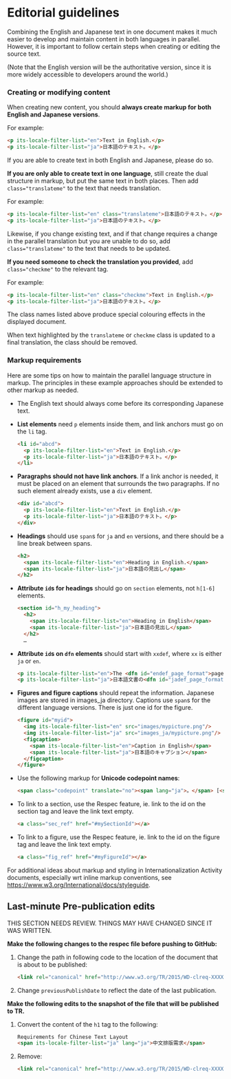 # Editorial guidelines
Combining the English and Japanese text in one document makes it much easier to develop and maintain content in both languages in parallel. However, it is important to follow certain steps when creating or editing the source text.

(Note that the English version will be the authoritative version, since it is more widely accessible to developers around the world.)

### Creating or modifying content

When creating new content, you should **always create markup for both English and Japanese versions**.

For example:  
```html
<p its-locale-filter-list="en">Text in English.</p>
<p its-locale-filter-list="ja">日本語のテキスト。</p>
```

If you are able to create text in both English and Japanese, please do so. 

**If you are only able to create text in one language**, still create the dual structure in markup, but put the same text in both places. Then add `class="translateme"` to the text that needs translation.

For example:

```html
<p its-locale-filter-list="en" class="translateme">日本語のテキスト。</p>
<p its-locale-filter-list="ja">日本語のテキスト。</p>
```

Likewise, if you change existing text, and if that change requires a change in the parallel translation but you are unable to do so, add `class="translateme"` to the text that needs to be updated.

**If you need someone to check the translation you provided**, add `class="checkme"` to the relevant tag.

For example:

```html
<p its-locale-filter-list="en" class="checkme">Text in English.</p>
<p its-locale-filter-list="ja">日本語のテキスト。</p>
```

The class names listed above produce special colouring effects in the displayed document.

When text highlighted by the `translateme` or `checkme` class is updated to a final translation, the class should be removed.


### Markup requirements 

Here are some tips on how to maintain the parallel language structure in markup. The principles in these example approaches should be extended to other markup as needed.

- The English text should always come before its corresponding Japanese text.


- **List elements** need `p` elements inside them, and link anchors must go on the `li` tag.

    ```html
    <li id="abcd">
      <p its-locale-filter-list="en">Text in English.</p>
      <p its-locale-filter-list="ja">日本語のテキスト。</p>
    </li>
    ```


- **Paragraphs should not have link anchors**. If a link anchor is needed, it must be placed on an element that surrounds the two paragraphs. If no such element already exists, use a `div` element.

    ```html
    <div id="abcd">
      <p its-locale-filter-list="en">Text in English.</p>
      <p its-locale-filter-list="ja">日本語のテキスト。</p>
    </div>
    ```

- **Headings** should use `span`s for `ja` and `en` versions, and there should be a line break between spans.

    ```html
    <h2>
      <span its-locale-filter-list="en">Heading in English.</span>
      <span its-locale-filter-list="ja">日本語の見出し</span>
    </h2>
    ```

- **Attribute `id`s for headings** should go on `section` elements, not `h[1-6]` elements.

    ```html
    <section id="h_my_heading">
      <h2>
        <span its-locale-filter-list="en">Heading in English</span>
        <span its-locale-filter-list="ja">日本語の見出し</span>
      </h2>
      …
    ``` 

- **Attribute `id`s on `dfn` elements** should start with `xxdef`, where `xx` is either `ja` or `en`.

    ```html
    <p its-locale-filter-list="en">The <dfn id="endef_page_format">page format</dfn> of a Japanese document is specified by:</p>
    <p its-locale-filter-list="ja">日本語文書の<dfn id="jadef_page_format">組体裁</dfn>は，以下の順序で設計する．</p>
    ```

- **Figures and figure captions** should repeat the information. Japanese images are stored in images_ja directory. Captions use `span`s for the different language versions. There is just one id for the figure.

    ```html
    <figure id="myid">
      <img its-locale-filter-list="en" src="images/mypicture.png"/>
      <img its-locale-filter-list="ja" src="images_ja/mypicture.png"/>
      <figcaption>
        <span its-locale-filter-list="en">Caption in English</span>
        <span its-locale-filter-list="ja">日本語のキャプション</span>
      </figcaption>
    </figure>
    ```

- Use the following markup for **Unicode codepoint names**:

    ```html
    <span class="codepoint" translate="no"><span lang="ja">。</span> [<span class="uname">U+3002 IDEOGRAPHIC FULL STOP</span>]</span>
    ```

- To link to a section, use the Respec feature, ie. link to the id on the section tag and leave the link text empty.

    ```html
    <a class="sec_ref" href="#mySectionId"></a>
    ```

- To link to a figure, use the Respec feature, ie. link to the id on the figure tag and leave the link text empty.

    ```html
    <a class="fig_ref" href="#myFigureId"></a>
    ```


For additional ideas about markup and styling in Internationalization Activity documents, especially wrt inline markup conventions, see <https://www.w3.org/International/docs/styleguide>.


## Last-minute Pre-publication edits

THIS SECTION NEEDS REVIEW. THINGS MAY HAVE CHANGED SINCE IT WAS WRITTEN.

**Make the following changes to the respec file before pushing to GitHub:**

1. Change the path in following code to the location of the document that is about to be published:
    
    ```html 
    <link rel="canonical" href="http://www.w3.org/TR/2015/WD-clreq-XXXXXXX/"/>
    ```

2. Change `previousPublishDate` to reflect the date of the last publication. 

**Make the following edits to the snapshot of the file that will be published to TR.**

1. Convert the content of the `h1` tag to the following:

    ```html
    Requirements for Chinese Text Layout 
    <span its-locale-filter-list="ja" lang="ja">中文排版需求</span>
    ```

2. Remove:
    
    ```html
    <link rel="canonical" href="http://www.w3.org/TR/2015/WD-clreq-XXXXXXXX/"/>
    ``` 
